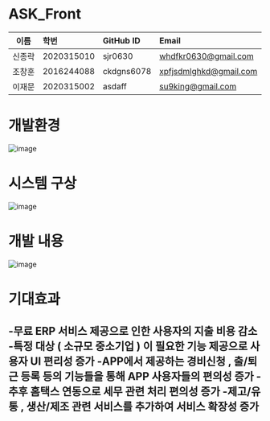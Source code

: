 # ASK_Front

| 이름 | 학번 | GitHub ID | Email |
|:---:|:---|:---|:---|
| 신종락| 2020315010 | sjr0630 | whdfkr0630@gmail.com
| 조창훈| 2016244088 | ckdgns6078 | xpfjsdmlghkd@gmail.com |
| 이재문| 2020315002 | asdaff | su9king@gmail.com |

# 개발환경
![image](https://user-images.githubusercontent.com/75960352/230895632-b67b060b-6dd8-49c3-a87d-f9ce8e22550a.png)

# 시스템 구상
![image](https://user-images.githubusercontent.com/75960352/230895666-52b3aa33-b9a4-4856-9a72-1ccb1c0ee70d.png)

# 개발 내용
![image](https://user-images.githubusercontent.com/75960352/230895705-2247b264-ee52-4a47-af88-08118235f253.png)

# 기대효과
<h2> 
  -무료 ERP 서비스 제공으로 인한 사용자의 지출 비용 감소
  -특정 대상 ( 소규모 중소기업 ) 이 필요한 기능 제공으로 사용자 UI 편리성 증가
  -APP에서 제공하는 경비신청 , 출/퇴근 등록 등의 기능들을 통해 APP 사용자들의 편의성 증가
  -추후 홈택스 연동으로 세무 관련 처리 편의성 증가
  -제고/유통  ,  생산/제조 관련 서비스를 추가하여 서비스 확장성 증가
</h2>
